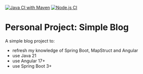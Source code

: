 [![Java CI with Maven](https://github.com/kuehne/personal-blog/actions/workflows/maven.yml/badge.svg)](https://github.com/kuehne/personal-blog/actions/workflows/maven.yml)
[![Node.js CI](https://github.com/kuehne/personal-blog/actions/workflows/node.js.yml/badge.svg)](https://github.com/kuehne/personal-blog/actions/workflows/node.js.yml)

# Personal Project: Simple Blog

A simple blog project to:

- refresh my knowledge of Spring Boot, MapStruct and Angular
- use Java 21
- use Angular 17+
- use Spring Boot 3+
